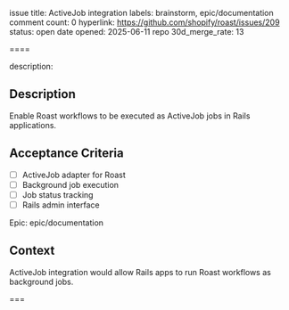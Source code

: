 issue title: ActiveJob integration
labels: brainstorm, epic/documentation
comment count: 0
hyperlink: https://github.com/shopify/roast/issues/209
status: open
date opened: 2025-06-11
repo 30d_merge_rate: 13

====

description:
## Description
Enable Roast workflows to be executed as ActiveJob jobs in Rails applications.

## Acceptance Criteria
- [ ] ActiveJob adapter for Roast
- [ ] Background job execution
- [ ] Job status tracking
- [ ] Rails admin interface

Epic: epic/documentation

## Context
ActiveJob integration would allow Rails apps to run Roast workflows as background jobs.

===
